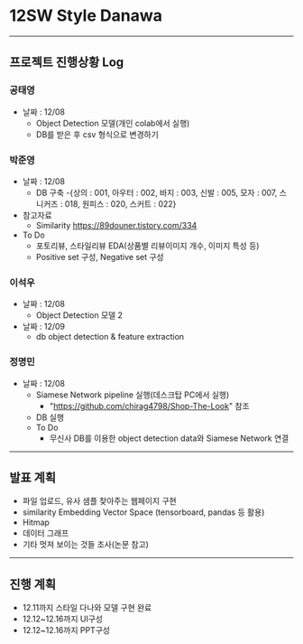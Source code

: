 # 12SW **Style Danawa** 
----
## 프로젝트 진행상황 Log 

### 공태영
- 날짜 : 12/08
  - Object Detection 모델(개인 colab에서 실행)
  - DB를 받은 후 csv 형식으로 변경하기

### 박준영
- 날짜 : 12/08
  - DB 구축 
    -{상의 : 001, 아우터 : 002, 바지 : 003, 신발 : 005, 모자 : 007, 스니커즈 : 018, 원피스 : 020, 스커트 : 022} 
- 참고자료
  - Similarity https://89douner.tistory.com/334
- To Do
  - 포토리뷰, 스타일리뷰 EDA(상품별 리뷰이미지 개수, 이미지 특성 등)
  - Positive set 구성, Negative set 구성

### 이석우
- 날짜 : 12/08 
  - Object Detection 모델 2
- 날짜 : 12/09
  - db object detection & feature extraction
### 정명민
- 날짜 : 12/08
  - Siamese Network pipeline 실행(데스크탑 PC에서 실행)
    - "https://github.com/chirag4798/Shop-The-Look" 참조
  - DB 실행
  - To Do
    - 무신사 DB를 이용한 object detection data와 Siamese Network 연결 
    
----
## 발표 계획
- 파일 업로드, 유사 샘플 찾아주는 웹페이지 구현
- similarity Embedding Vector Space (tensorboard, pandas 등 활용)
- Hitmap
- 데이터 그래프
- 기타 멋져 보이는 것들 조사(논문 참고)

---
## 진행 계획
- 12.11까지 스타일 다나와 모델 구현 완료
- 12.12~12.16까지 UI구성
- 12.12~12.16까지 PPT구성


